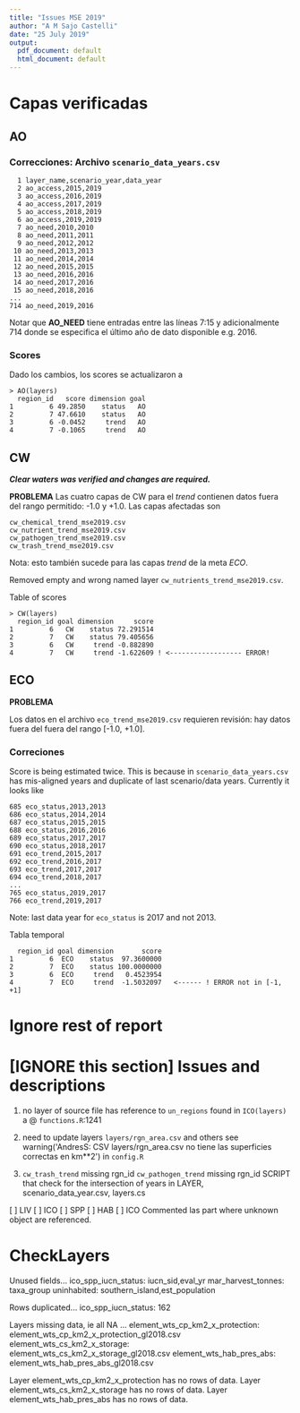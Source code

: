 ```yaml
---
title: "Issues MSE 2019"
author: "A M Sajo Castelli"
date: "25 July 2019"
output:
  pdf_document: default
  html_document: default
---
```



# Capas verificadas

## AO

### Correcciones: Archivo `scenario_data_years.csv`
```
  1 layer_name,scenario_year,data_year
  2 ao_access,2015,2019
  3 ao_access,2016,2019
  4 ao_access,2017,2019
  5 ao_access,2018,2019
  6 ao_access,2019,2019
  7 ao_need,2010,2010
  8 ao_need,2011,2011
  9 ao_need,2012,2012
 10 ao_need,2013,2013
 11 ao_need,2014,2014
 12 ao_need,2015,2015
 13 ao_need,2016,2016
 14 ao_need,2017,2016
 15 ao_need,2018,2016 
...
714 ao_need,2019,2016
```
Notar que **AO_NEED** tiene entradas entre las líneas
7:15 y adicionalmente 714 donde se especifica el último año de dato disponible e.g. 2016.

### Scores
Dado los cambios, los scores se actualizaron a
```
> AO(layers)
  region_id   score dimension goal
1         6 49.2850    status   AO
2         7 47.6610    status   AO
3         6 -0.0452     trend   AO
4         7 -0.1065     trend   AO
```



## CW
***Clear waters was verified and changes are required.***

**PROBLEMA**
Las cuatro capas de CW para el _trend_ contienen
datos fuera del rango permitido: -1.0 y +1.0. Las capas
afectadas son
```
cw_chemical_trend_mse2019.csv
cw_nutrient_trend_mse2019.csv
cw_pathogen_trend_mse2019.csv
cw_trash_trend_mse2019.csv
```

Nota: esto también sucede para las capas _trend_ de la meta *ECO*.

Removed empty and wrong named layer `cw_nutrients_trend_mse2019.csv`.

Table of scores
```
> CW(layers)
  region_id goal dimension     score
1         6   CW    status 72.291514
2         7   CW    status 79.405656
3         6   CW     trend -0.882890
4         7   CW     trend -1.622609 ! <------------------ ERROR!
```

## ECO

**PROBLEMA**

Los datos en el archivo `eco_trend_mse2019.csv` requieren revisión: hay datos fuera del 
fuera del rango [-1.0, +1.0].

### Correciones
Score is being estimated twice. This is because in `scenario_data_years.csv`
has mis-aligned years and duplicate of last scenario/data years. Currently it
looks like
```
685 eco_status,2013,2013
686 eco_status,2014,2014
687 eco_status,2015,2015
688 eco_status,2016,2016
689 eco_status,2017,2017
690 eco_status,2018,2017
691 eco_trend,2015,2017
692 eco_trend,2016,2017
693 eco_trend,2017,2017
694 eco_trend,2018,2017
...
765 eco_status,2019,2017
766 eco_trend,2019,2017
```
Note: last data year for `eco_status` is 2017 and not 2013.

Tabla temporal
```
  region_id goal dimension       score
1         6  ECO    status  97.3600000
2         7  ECO    status 100.0000000
3         6  ECO     trend   0.4523954
4         7  ECO     trend  -1.5032097   <------ ! ERROR not in [-1, +1]
```

# Ignore rest of report

# [IGNORE this section] Issues and descriptions

  1. no layer of source file has reference to `un_regions` found in
     `ICO(layers)` a @ `functions.R`:1241
 
  2. need to update layers `layers/rgn_area.csv` and others
     see warning('AndresS: CSV layers/rgn_area.csv no tiene las superficies correctas en km**2') in `config.R`

  1. `cw_trash_trend` missing rgn_id
     `cw_pathogen_trend` missing rgn_id SCRIPT that check for the intersection of years in
     LAYER, scenario_data_year.csv, layers.cs


[ ] LIV
[ ] ICO
[ ] SPP
[ ] HAB
[ ] ICO Commented las part where unknown object are referenced.

# CheckLayers

Unused fields...
    ico_spp_iucn_status: iucn_sid,eval_yr
    mar_harvest_tonnes: taxa_group
    uninhabited: southern_island,est_population
    
Rows duplicated...
    ico_spp_iucn_status: 162
    
Layers missing data, ie all NA ...
    element_wts_cp_km2_x_protection: element_wts_cp_km2_x_protection_gl2018.csv
    element_wts_cs_km2_x_storage: element_wts_cs_km2_x_storage_gl2018.csv
    element_wts_hab_pres_abs: element_wts_hab_pres_abs_gl2018.csv
    
Layer element_wts_cp_km2_x_protection has no rows of data.
Layer element_wts_cs_km2_x_storage has no rows of data.
Layer element_wts_hab_pres_abs has no rows of data.


